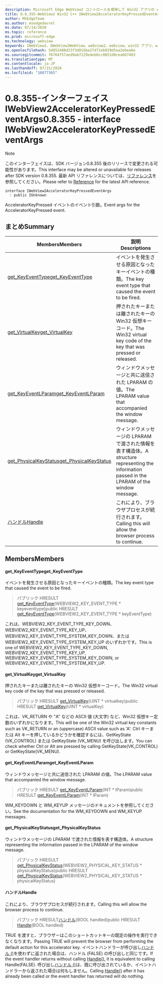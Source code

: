 ```yaml
---
description: Microsoft Edge WebView2 コントロールを使用して Win32 アプリの web コンテンツをホストする
title: 0.8.355-WebView2 Win32 C++ IWebView2AcceleratorKeyPressedEventArgs
author: MSEdgeTeam
ms.author: msedgedevrel
ms.date: 07/14/2020
ms.topic: reference
ms.prod: microsoft-edge
ms.technology: webview
keywords: IWebView2、IWebView2WebView、webview2、webview、win32 アプリ、win32、edge
ms.openlocfilehash: 5d052488d23f3d016ba2fd71eb929d5aa2ebea6e
ms.sourcegitcommit: f6764f57aed9ab7229e4eb6cc8851d0cea667403
ms.translationtype: MT
ms.contentlocale: ja-JP
ms.lasthandoff: 07/15/2020
ms.locfileid: "10877365"
---
```

# <span data-ttu-id="8da8b-104">0.8.355-インターフェイス IWebView2AcceleratorKeyPressedEventArgs</span><span class="sxs-lookup"><span data-stu-id="8da8b-104">0.8.355 - interface IWebView2AcceleratorKeyPressedEventArgs</span></span> 

> [!NOTE]
> <span data-ttu-id="8da8b-105">このインターフェイスは、SDK バージョン0.8.355 後のリリースで変更される可能性があります。</span><span class="sxs-lookup"><span data-stu-id="8da8b-105">This interface may be altered or unavailable for releases after SDK version 0.8.355.</span></span> <span data-ttu-id="8da8b-106">最新 API リファレンスについては、[リファレンス](../../../webview2-api-reference.md)を参照してください。</span><span class="sxs-lookup"><span data-stu-id="8da8b-106">Please refer to [Reference](../../../webview2-api-reference.md) for the latest API reference.</span></span>

```
interface IWebView2AcceleratorKeyPressedEventArgs
  : public IUnknown
```

<span data-ttu-id="8da8b-107">AcceleratorKeyPressed イベントのイベント引数。</span><span class="sxs-lookup"><span data-stu-id="8da8b-107">Event args for the AcceleratorKeyPressed event.</span></span>

## <span data-ttu-id="8da8b-108">まとめ</span><span class="sxs-lookup"><span data-stu-id="8da8b-108">Summary</span></span>

 <span data-ttu-id="8da8b-109">Members</span><span class="sxs-lookup"><span data-stu-id="8da8b-109">Members</span></span>                        | <span data-ttu-id="8da8b-110">説明</span><span class="sxs-lookup"><span data-stu-id="8da8b-110">Descriptions</span></span>
--------------------------------|---------------------------------------------
[<span data-ttu-id="8da8b-111">get_KeyEventType</span><span class="sxs-lookup"><span data-stu-id="8da8b-111">get_KeyEventType</span></span>](#get_keyeventtype) | <span data-ttu-id="8da8b-112">イベントを発生させる原因となったキーイベントの種類。</span><span class="sxs-lookup"><span data-stu-id="8da8b-112">The key event type that caused the event to be fired.</span></span>
[<span data-ttu-id="8da8b-113">get_VirtualKey</span><span class="sxs-lookup"><span data-stu-id="8da8b-113">get_VirtualKey</span></span>](#get_virtualkey) | <span data-ttu-id="8da8b-114">押されたキーまたは離されたキーの Win32 仮想キーコード。</span><span class="sxs-lookup"><span data-stu-id="8da8b-114">The Win32 virtual key code of the key that was pressed or released.</span></span>
[<span data-ttu-id="8da8b-115">get_KeyEventLParam</span><span class="sxs-lookup"><span data-stu-id="8da8b-115">get_KeyEventLParam</span></span>](#get_keyeventlparam) | <span data-ttu-id="8da8b-116">ウィンドウメッセージと共に送信された LPARAM の値。</span><span class="sxs-lookup"><span data-stu-id="8da8b-116">The LPARAM value that accompanied the window message.</span></span>
[<span data-ttu-id="8da8b-117">get_PhysicalKeyStatus</span><span class="sxs-lookup"><span data-stu-id="8da8b-117">get_PhysicalKeyStatus</span></span>](#get_physicalkeystatus) | <span data-ttu-id="8da8b-118">ウィンドウメッセージの LPARAM で渡された情報を表す構造体。</span><span class="sxs-lookup"><span data-stu-id="8da8b-118">A structure representing the information passed in the LPARAM of the window message.</span></span>
[<span data-ttu-id="8da8b-119">ハンドル</span><span class="sxs-lookup"><span data-stu-id="8da8b-119">Handle</span></span>](#handle) | <span data-ttu-id="8da8b-120">これにより、ブラウザプロセスが続行されます。</span><span class="sxs-lookup"><span data-stu-id="8da8b-120">Calling this will allow the browser process to continue.</span></span>

## <span data-ttu-id="8da8b-121">Members</span><span class="sxs-lookup"><span data-stu-id="8da8b-121">Members</span></span>

#### <span data-ttu-id="8da8b-122">get_KeyEventType</span><span class="sxs-lookup"><span data-stu-id="8da8b-122">get_KeyEventType</span></span> 

<span data-ttu-id="8da8b-123">イベントを発生させる原因となったキーイベントの種類。</span><span class="sxs-lookup"><span data-stu-id="8da8b-123">The key event type that caused the event to be fired.</span></span>

> <span data-ttu-id="8da8b-124">パブリック HRESULT [get_KeyEventType](#get_keyeventtype)(WEBVIEW2_KEY_EVENT_TYPE \* keyeventtype)</span><span class="sxs-lookup"><span data-stu-id="8da8b-124">public HRESULT [get_KeyEventType](#get_keyeventtype)(WEBVIEW2_KEY_EVENT_TYPE \* keyEventType)</span></span>

<span data-ttu-id="8da8b-125">これは、WEBVIEW2_KEY_EVENT_TYPE_KEY_DOWN、WEBVIEW2_KEY_EVENT_TYPE_KEY_UP、WEBVIEW2_KEY_EVENT_TYPE_SYSTEM_KEY_DOWN、または WEBVIEW2_KEY_EVENT_TYPE_SYSTEM_KEY_UP のいずれかです。</span><span class="sxs-lookup"><span data-stu-id="8da8b-125">This is one of WEBVIEW2_KEY_EVENT_TYPE_KEY_DOWN, WEBVIEW2_KEY_EVENT_TYPE_KEY_UP, WEBVIEW2_KEY_EVENT_TYPE_SYSTEM_KEY_DOWN, or WEBVIEW2_KEY_EVENT_TYPE_SYSTEM_KEY_UP.</span></span>

#### <span data-ttu-id="8da8b-126">get_VirtualKey</span><span class="sxs-lookup"><span data-stu-id="8da8b-126">get_VirtualKey</span></span> 

<span data-ttu-id="8da8b-127">押されたキーまたは離されたキーの Win32 仮想キーコード。</span><span class="sxs-lookup"><span data-stu-id="8da8b-127">The Win32 virtual key code of the key that was pressed or released.</span></span>

> <span data-ttu-id="8da8b-128">パブリック HRESULT [get_VirtualKey](#get_virtualkey)(UINT \* virtualkey)</span><span class="sxs-lookup"><span data-stu-id="8da8b-128">public HRESULT [get_VirtualKey](#get_virtualkey)(UINT \* virtualKey)</span></span>

<span data-ttu-id="8da8b-129">これは、VK_RETURN や "A" などの ASCII 値 (大文字) など、Win32 仮想キー定数のいずれかになります。</span><span class="sxs-lookup"><span data-stu-id="8da8b-129">This will be one of the Win32 virtual key constants such as VK_RETURN or an (uppercase) ASCII value such as 'A'.</span></span> <span data-ttu-id="8da8b-130">Ctrl キーまたは Alt キーを押しているかどうかを確認するには、GetKeyState (VK_CONTROL) または GetKeyState (VK_MENU) を呼び出します。</span><span class="sxs-lookup"><span data-stu-id="8da8b-130">You can check whether Ctrl or Alt are pressed by calling GetKeyState(VK_CONTROL) or GetKeyState(VK_MENU).</span></span>

#### <span data-ttu-id="8da8b-131">get_KeyEventLParam</span><span class="sxs-lookup"><span data-stu-id="8da8b-131">get_KeyEventLParam</span></span> 

<span data-ttu-id="8da8b-132">ウィンドウメッセージと共に送信された LPARAM の値。</span><span class="sxs-lookup"><span data-stu-id="8da8b-132">The LPARAM value that accompanied the window message.</span></span>

> <span data-ttu-id="8da8b-133">パブリック HRESULT [get_KeyEventLParam](#get_keyeventlparam)(INT \* lParam)</span><span class="sxs-lookup"><span data-stu-id="8da8b-133">public HRESULT [get_KeyEventLParam](#get_keyeventlparam)(INT \* lParam)</span></span>

<span data-ttu-id="8da8b-134">WM_KEYDOWN と WM_KEYUP メッセージのドキュメントを参照してください。</span><span class="sxs-lookup"><span data-stu-id="8da8b-134">See the documentation for the WM_KEYDOWN and WM_KEYUP messages.</span></span>

#### <span data-ttu-id="8da8b-135">get_PhysicalKeyStatus</span><span class="sxs-lookup"><span data-stu-id="8da8b-135">get_PhysicalKeyStatus</span></span> 

<span data-ttu-id="8da8b-136">ウィンドウメッセージの LPARAM で渡された情報を表す構造体。</span><span class="sxs-lookup"><span data-stu-id="8da8b-136">A structure representing the information passed in the LPARAM of the window message.</span></span>

> <span data-ttu-id="8da8b-137">パブリック HRESULT [get_PhysicalKeyStatus](#get_physicalkeystatus)(WEBVIEW2_PHYSICAL_KEY_STATUS \* physicalKeyStatus)</span><span class="sxs-lookup"><span data-stu-id="8da8b-137">public HRESULT [get_PhysicalKeyStatus](#get_physicalkeystatus)(WEBVIEW2_PHYSICAL_KEY_STATUS \* physicalKeyStatus)</span></span>

#### <span data-ttu-id="8da8b-138">ハンドル</span><span class="sxs-lookup"><span data-stu-id="8da8b-138">Handle</span></span> 

<span data-ttu-id="8da8b-139">これにより、ブラウザプロセスが続行されます。</span><span class="sxs-lookup"><span data-stu-id="8da8b-139">Calling this will allow the browser process to continue.</span></span>

> <span data-ttu-id="8da8b-140">パブリック HRESULT[ハンドル](#handle)(BOOL handled)</span><span class="sxs-lookup"><span data-stu-id="8da8b-140">public HRESULT [Handle](#handle)(BOOL handled)</span></span>

<span data-ttu-id="8da8b-141">TRUE を渡すと、ブラウザーはこのショートカットキーの既定の操作を実行できなくなります。</span><span class="sxs-lookup"><span data-stu-id="8da8b-141">Passing TRUE will prevent the browser from performing the default action for this accelerator key.</span></span> <span data-ttu-id="8da8b-142">イベントハンドラーが呼び出し[ハンドル ()](#handle)を使わずに返された場合は、ハンドル (FALSE) の呼び出しと同じです。</span><span class="sxs-lookup"><span data-stu-id="8da8b-142">If the event handler returns without calling [Handle()](#handle), it is equivalent to calling Handle(FALSE).</span></span> <span data-ttu-id="8da8b-143">呼び出し[ハンドル ()](#handle)は、既に呼び出されているか、イベントハンドラーから返された場合は何もしません。</span><span class="sxs-lookup"><span data-stu-id="8da8b-143">Calling [Handle()](#handle) after it has already been called or the event handler has returned will do nothing.</span></span>

